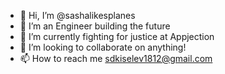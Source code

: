 - 👋 Hi, I’m @sashalikesplanes
- 👀 I’m an Engineer building the future
- 🌱 I’m currently fighting for justice at Appjection
- 💞️ I’m looking to collaborate on anything!
- 📫 How to reach me sdkiselev1812@gmail.com

<!---
sashalikesplanes/sashalikesplanes is a ✨ special ✨ repository because its `README.md` (this file) appears on your GitHub profile.
You can click the Preview link to take a look at your changes.
--->
